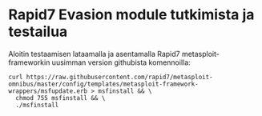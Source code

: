 # Rapid7 Evasion module tutkimista ja testailua

Aloitin testaamisen lataamalla ja asentamalla Rapid7 metasploit-frameworkin uusimman version githubista komennoilla:

```
curl https://raw.githubusercontent.com/rapid7/metasploit-omnibus/master/config/templates/metasploit-framework-wrappers/msfupdate.erb > msfinstall && \
  chmod 755 msfinstall && \
  ./msfinstall
  ```
  
  
  
